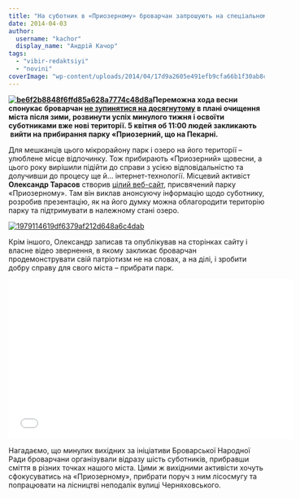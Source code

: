 ```yaml
---
title: "На суботник в «Приозерному» броварчан запрошують на спеціальному сайті"
date: 2014-04-03
author: 
  username: "kachor"
  display_name: "Андрій Качор"
tags: 
  - "vibir-redaktsiyi"
  - "novini"
coverImage: "wp-content/uploads/2014/04/17d9a2605e491efb9cfa66b1f30ab8c2.jpg"
---
```


**[![be6f2b8848f6ffd85a628a7774c48d8a](https://mpz.brovary.org/wp-content/uploads/2014/04/be6f2b8848f6ffd85a628a7774c48d8a.jpg)](https://mpz.brovary.org/wp-content/uploads/2014/04/be6f2b8848f6ffd85a628a7774c48d8a.jpg)Переможна хода весни спонукає броварчан [не зупинятися на досягнутому](https://mpz.brovary.org/tsiyeyi-suboti-brovarchani-planuyut-pribrati-zhitloviy-masiv-a-nastupnoyi-vzyatis-za-chistotu-v-lisi/) в плані очищення міста після зими, розвинути успіх минулого тижня і освоїти суботниками вже нові території. 5 квітня об 11:00 людей закликають  вийти на прибирання парку «Приозерний, що на Пекарні.**

Для мешканців цього мікрорайону парк і озеро на його території – улюблене місце відпочинку. Тож прибирають «Приозерний» щовесни, а цього року вирішили підійти до справи з усією відповідальністю та долучивши до процесу ще й… інтернет-технології. Місцевий активіст **Олександр Тарасов** створив [цілий веб-сайт](http://ozero.cobat.com.ua/), присвячений парку «Приозерному». Там він виклав анонсуючу інформацію щодо суботнику, розробив презентацію, як на його думку можна облагородити територію парку та підтримувати в належному стані озеро.

[![1979114619df6379af212d648a6c4dab](https://mpz.brovary.org/wp-content/uploads/2014/04/1979114619df6379af212d648a6c4dab.jpg)](https://mpz.brovary.org/wp-content/uploads/2014/04/1979114619df6379af212d648a6c4dab.jpg)

Крім іншого, Олександр записав та опублікував на сторінках сайту і власне відео звернення, в якому закликає броварчан продемонструвати свій патріотизм не на словах, а на ділі, і зробити добру справу для свого міста – прибрати парк.

<iframe src="//www.youtube.com/embed/2ks9oS2N7UA" height="315" width="560" allowfullscreen frameborder="0"></iframe>

Нагадаємо, що минулих вихідних за ініціативи Броварської Народної Ради броварчани організували відразу шість суботників, прибравши сміття в різних точках нашого міста. Цими ж вихідними активісти хочуть сфокусуватись на «Приозерному», прибрати поруч з ним лісосмугу та попрацювати на лісництві неподалік вулиці Черняховського.
